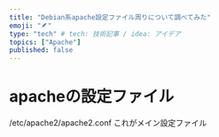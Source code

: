 ```yaml
---
title: "Debian系apache設定ファイル周りについて調べてみた"
emoji: "🪶"
type: "tech" # tech: 技術記事 / idea: アイデア
topics: ["Apache"]
published: false
---
```

# apacheの設定ファイル
/etc/apache2/apache2.conf
これがメイン設定ファイル　